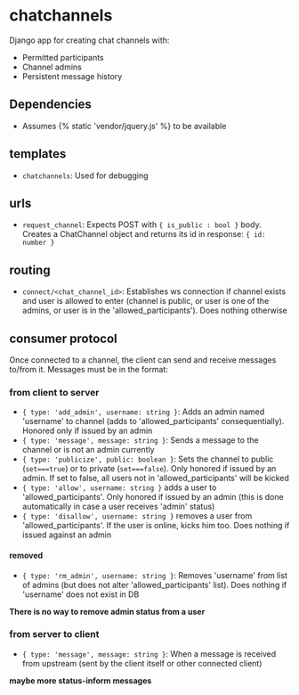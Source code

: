 # chatchannels

Django app for creating chat channels with:
 - Permitted participants
 - Channel admins
 - Persistent message history
 
## Dependencies
 - Assumes {% static 'vendor/jquery.js' %} to be available

## templates

- ``chatchannels``: Used for debugging

## urls

- ``request_channel``: Expects POST with ``{ is_public : bool }`` body. Creates a ChatChannel object
and returns its id in response: ``{ id: number }``

## routing

- ``connect/<chat_channel_id>``: Establishes ws connection if
channel exists and user is allowed to enter (channel is public,
or user is one of the admins, or user is in the 'allowed_participants'). Does nothing otherwise

## consumer protocol

Once connected to a channel, the client can send and receive messages to/from it. Messages must be in the 
format:

### from client to server

- ``{ type: 'add_admin', username: string }``: Adds an admin named 'username' to channel 
(adds to 'allowed_participants' consequentially). Honored only if issued by an admin
- ``{ type: 'message', message: string }``: Sends a message to the channel
 or is not an admin currently
- ``{ type: 'publicize', public: boolean }``: Sets the channel to public (`set===true`) or to private 
(`set===false`). Only honored if issued by an admin. If set to false, all users not in 'allowed_participants'
will be kicked
- ``{ type: 'allow', username: string }`` adds a user to 'allowed_participants'. Only honored if issued by an
admin (this is done automatically in case a user receives 'admin' status)
- ``{ type: 'disallow', username: string }`` removes a user from 'allowed_participants'. If the user is online,
kicks him too. Does nothing if issued against an admin

#### removed

- ``{ type: 'rm_admin', username: string }``: Removes 'username' from list of admins (but
does not alter 'allowed_participants' list). Does nothing if 'username' does not exist in DB

**There is no way to remove admin status from a user**

### from server to client

- ``{ type: 'message', message: string }``: When a message is received from upstream (sent by the client itself
or other connected client)

**maybe more status-inform messages**